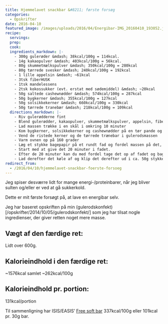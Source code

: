 ```yaml
---
title: Hjemmelavet snackbar &#8211; første forsøg
categories:
  - Opskrifter
date: 2016-04-10
featured_image: /images/uploads/2016/04/Energibar-IMG_20160410_193052.jpg
recipe:
  servings:
  prep:
  cook:
  ingredients_markdown: |-
    - 300g gulerøder &mdash; 38kcal/100g = 114kcal.
    - 14g kakaopulver &mdash; 403kcal/100g = 56kcal.
    - 80g skummetmælkspulver &mdash; 350kcal/100g = 280kcal
    - 80g tørrede svesker &mdash; 240kcal/100g = 192kcal
    - 1 lille appelsin &mdash; ~61kcal
    - 3tsk fiberHUSK
    - 1tsk mandelessens
    - 2tsk kokossukker (evt. erstat med sødemiddel) &mdash; ~20kcal
    - 50g saltede cashewnødder &mdash; 574kcal/100g = 287kcal
    - 50g bygkerner &mdash; 355kcal/100g = 127kcal
    - 50g solsikkekerner &mdash; 660kcal/100g = 330kcal
    - 50g tørrede tranebær &mdash; 218kcal/100g = 109kcal
  directions_markdown: |-
    - Riv gulerødderne fint
    - Blend gulerødder, kakaopulver, skummetmælkspulver, appelsin, fiberHUSK, mandelessens og kokossukker sammen til en fin masse
    - Lad massen trække i en skål i omkring 10 minuter
    - Kom bygkerner, solsikkekerner og cashewnødder på en tør pande og rist dem til bygkernerne bliver let brune.
    - Vend de ristede kerner og de tørrede trænebar i gulerodsmassen
    - Varm ovnen op på 160 grader
    - Læg et stykke bagepapir på et rundt fad og fordel massen på det, så det er lidt over en cm tykt.
    - Start med at give det 20 minuter i fadet.
    - Efter de 20 minuter kan du med fordel tage det op af fadet og bage det videre på risten i yderligere 20 minuter.
    - Lad derefter det køle af og klip det derefter ud i ca. 50g stykker.
redirect_from:
  - /2016/04/10/hjemmelavet-snackbar-foerste-forsoeg
---
```


Jeg spiser desværre lidt for mange energi-/proteinbarer, når jeg bliver sulten og/eller er ved at gå sukkerkold.

Dette er mit første forsøgt på, at lave en energibar selv.

Jeg har baseret opskriften på min (gulerodskonfekt)[/opskrifter/2014/10/05/gulerodskonfekt/] som jeg har tilsat nogle ingredienser, der giver retten noget mere masse.

## Vægt af den færdige ret:

Lidt over 600g.

## Kalorieindhold i den færdige ret:

~1576kcal samlet
~262kcal/100g

## Kalorieindhold pr. portion:

131kcal/portion

Til sammenligning har ISIS/EASIS&#8217; [Free soft bar](http://www.easis.dk/free-lys-soft-bar/) 337kcal/100g eller 101kcal pr. 30g bar.
